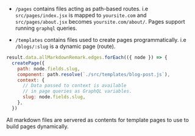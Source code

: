 * `/pages` contains files acting as path-based routes. i.e `src/pages/index.jsx` is mapped to `yoursite.com` and `src/pages/about.jsx` becomes `yoursite.com/about/`. Pages support running `graphql` queries.

* `/templates` contains files used to create pages programmatically. i.e `/blogs/:slug` is a dynamic page (route).

```js
result.data.allMarkdownRemark.edges.forEach(({ node }) => {
  createPage({
    path: node.fields.slug,
    component: path.resolve(`./src/templates/blog-post.js`),
    context: {
      // Data passed to context is available
      // in page queries as GraphQL variables.
      slug: node.fields.slug,
    },
  })
```

All markdown files are servered as contents for template pages to use to build pages dynamically.
